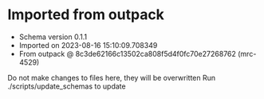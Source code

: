 # Imported from outpack

* Schema version 0.1.1
* Imported on 2023-08-16 15:10:09.708349
* From outpack @ 8c3de62166c13502ca808f5d4f0fc70e27268762 (mrc-4529)

Do not make changes to files here, they will be overwritten
Run ./scripts/update_schemas to update
